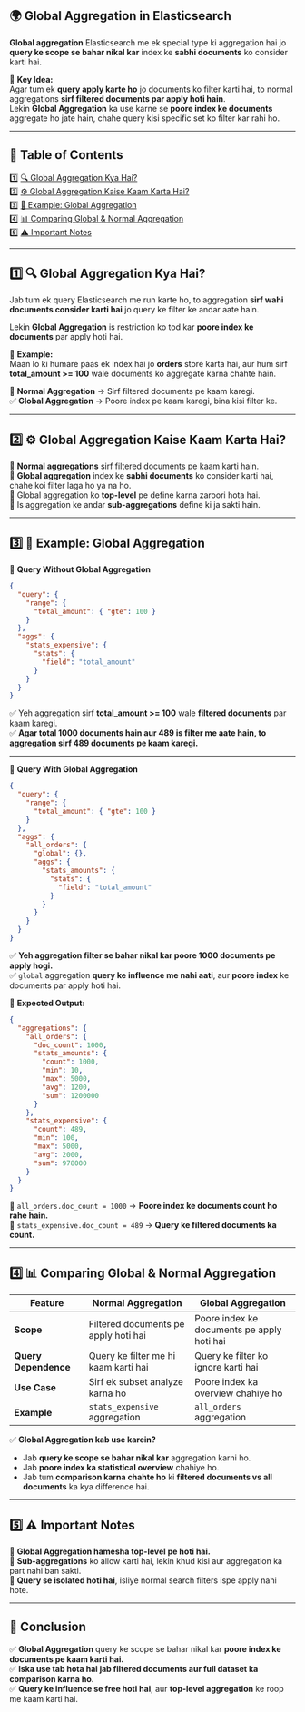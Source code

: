 ## 🌍 **Global Aggregation in Elasticsearch**  

**Global aggregation** Elasticsearch me ek special type ki aggregation hai jo **query ke scope se bahar nikal kar** index ke **sabhi documents** ko consider karti hai.  

🚀 **Key Idea:**  
Agar tum ek **query apply karte ho** jo documents ko filter karti hai, to normal aggregations **sirf filtered documents par apply hoti hain**.  
Lekin **Global Aggregation** ka use karne se **poore index ke documents** aggregate ho jate hain, chahe query kisi specific set ko filter kar rahi ho.  

---

## 📌 **Table of Contents**  

1️⃣ [🔍 Global Aggregation Kya Hai?](#1-global-aggregation-kya-hai)  
2️⃣ [⚙️ Global Aggregation Kaise Kaam Karta Hai?](#2-global-aggregation-kaise-kaam-karta-hai)  
3️⃣ [📝 Example: Global Aggregation](#3-example-global-aggregation)  
4️⃣ [📊 Comparing Global & Normal Aggregation](#4-comparing-global-and-normal-aggregation)  
5️⃣ [⚠️ Important Notes](#5-important-notes)  

---

## 1️⃣ 🔍 **Global Aggregation Kya Hai?**  

Jab tum ek query Elasticsearch me run karte ho, to aggregation **sirf wahi documents consider karti hai** jo query ke filter ke andar aate hain.  

Lekin **Global Aggregation** is restriction ko tod kar **poore index ke documents** par apply hoti hai.  

👀 **Example:**  
Maan lo ki humare paas ek index hai jo **orders** store karta hai, aur hum sirf **total_amount >= 100** wale documents ko aggregate karna chahte hain.  

🛑 **Normal Aggregation** → Sirf filtered documents pe kaam karegi.  
✅ **Global Aggregation** → Poore index pe kaam karegi, bina kisi filter ke.  

---

## 2️⃣ ⚙️ **Global Aggregation Kaise Kaam Karta Hai?**  

🔹 **Normal aggregations** sirf filtered documents pe kaam karti hain.  
🔹 **Global aggregation** index ke **sabhi documents** ko consider karti hai, chahe koi filter laga ho ya na ho.  
🔹 Global aggregation ko **top-level** pe define karna zaroori hota hai.  
🔹 Is aggregation ke andar **sub-aggregations** define ki ja sakti hain.  

---

## 3️⃣ 📝 **Example: Global Aggregation**  

👀 **Query Without Global Aggregation**  

```json
{
  "query": {
    "range": {
      "total_amount": { "gte": 100 }
    }
  },
  "aggs": {
    "stats_expensive": {
      "stats": {
        "field": "total_amount"
      }
    }
  }
}
```

✅ Yeh aggregation sirf **total_amount >= 100** wale **filtered documents** par kaam karegi.  
✅ **Agar total 1000 documents hain aur 489 is filter me aate hain, to aggregation sirf 489 documents pe kaam karegi.**  

---

👀 **Query With Global Aggregation**  

```json
{
  "query": {
    "range": {
      "total_amount": { "gte": 100 }
    }
  },
  "aggs": {
    "all_orders": {
      "global": {}, 
      "aggs": {
        "stats_amounts": {
          "stats": {
            "field": "total_amount"
          }
        }
      }
    }
  }
}
```

✅ **Yeh aggregation filter se bahar nikal kar poore 1000 documents pe apply hogi.**  
✅ `global` aggregation **query ke influence me nahi aati**, aur **poore index** ke documents par apply hoti hai.  

🔹 **Expected Output:**  

```json
{
  "aggregations": {
    "all_orders": {
      "doc_count": 1000,
      "stats_amounts": {
        "count": 1000,
        "min": 10,
        "max": 5000,
        "avg": 1200,
        "sum": 1200000
      }
    },
    "stats_expensive": {
      "count": 489,
      "min": 100,
      "max": 5000,
      "avg": 2000,
      "sum": 978000
    }
  }
}
```

🔹 `all_orders.doc_count = 1000` → **Poore index ke documents count ho rahe hain.**  
🔹 `stats_expensive.doc_count = 489` → **Query ke filtered documents ka count.**  

---

## 4️⃣ 📊 **Comparing Global & Normal Aggregation**  

| Feature               | Normal Aggregation            | Global Aggregation              |  
|-----------------------|-----------------------------|---------------------------------|  
| **Scope**            | Filtered documents pe apply hoti hai | Poore index ke documents pe apply hoti hai |  
| **Query Dependence** | Query ke filter me hi kaam karti hai | Query ke filter ko ignore karti hai |  
| **Use Case**        | Sirf ek subset analyze karna ho | Poore index ka overview chahiye ho |  
| **Example**         | `stats_expensive` aggregation | `all_orders` aggregation |  

✅ **Global Aggregation kab use karein?**  
- Jab **query ke scope se bahar nikal kar** aggregation karni ho.  
- Jab **poore index ka statistical overview** chahiye ho.  
- Jab tum **comparison karna chahte ho** ki **filtered documents vs all documents** ka kya difference hai.  

---

## 5️⃣ ⚠️ **Important Notes**  

🔹 **Global Aggregation hamesha top-level pe hoti hai.**  
🔹 **Sub-aggregations** ko allow karti hai, lekin khud kisi aur aggregation ka part nahi ban sakti.  
🔹 **Query se isolated hoti hai**, isliye normal search filters ispe apply nahi hote.  

---

## 🎯 **Conclusion**  

✅ **Global Aggregation** query ke scope se bahar nikal kar **poore index ke documents pe kaam karti hai.**  
✅ **Iska use tab hota hai jab filtered documents aur full dataset ka comparison karna ho.**  
✅ **Query ke influence se free hoti hai**, aur **top-level aggregation** ke roop me kaam karti hai.  

